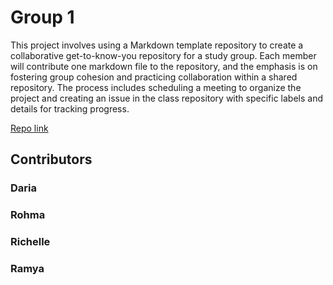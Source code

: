 # Group 1

This project involves using a Markdown template repository to create a collaborative get-to-know-you repository for a study group. Each member will contribute one markdown file to the repository, and the emphasis is on fostering group cohesion and practicing collaboration within a shared repository. The process includes scheduling a meeting to organize the project and creating an issue in the class repository with specific labels and details for tracking progress.

[Repo link](https://github.com/BF-FrontEnd-class-2024/group1-intro/tree/main)
 

## Contributors 

### Daria 

### Rohma 

### Richelle

### Ramya
